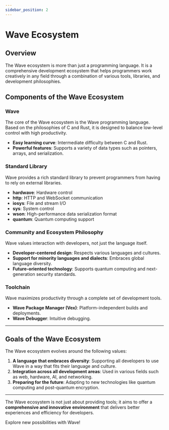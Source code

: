 ```yaml
---
sidebar_position: 2
---
```


# Wave Ecosystem

## Overview

The Wave ecosystem is more than just a programming language.
It is a comprehensive development ecosystem that helps programmers work creatively in any field through a combination of various tools, libraries, and development philosophies.

## Components of the Wave Ecosystem
### Wave
The core of the Wave ecosystem is the Wave programming language.
Based on the philosophies of C and Rust, it is designed to balance low-level control with high productivity.

* **Easy learning curve**: Intermediate difficulty between C and Rust.
* **Powerful features**:  Supports a variety of data types such as pointers, arrays, and serialization.

### Standard Library
Wave provides a rich standard library to prevent programmers from having to rely on external libraries.

* **hardwave**: Hardware control
* **http**: HTTP and WebSocket communication
* **iosys**: File and stream I/O
* **sys**: System control
* **wson**: High-performance data serialization format
* **quantum**: Quantum computing support

### Community and Ecosystem Philosophy
Wave values interaction with developers, not just the language itself.

* **Developer-centered design**: Respects various languages and cultures.
* **Support for minority languages and dialects**: Embraces global language diversity.
* **Future-oriented technology**: Supports quantum computing and next-generation security standards.

### Toolchain
Wave maximizes productivity through a complete set of development tools.

* **Wave Package Manager (Vex)**: Platform-independent builds and deployments.
* **Wave Debugger**: Intuitive debugging.

---

## Goals of the Wave Ecosystem

The Wave ecosystem evolves around the following values:

1. **A language that embraces diversity**: Supporting all developers to use Wave in a way that fits their language and culture.
2. **Integration across all development areas**: Used in various fields such as web, hardware, AI, and networking.
3. **Preparing for the future**: Adapting to new technologies like quantum computing and post-quantum encryption.

---

The Wave ecosystem is not just about providing tools; it aims to offer a **comprehensive and innovative environment** that delivers better experiences and efficiency for developers.

Explore new possibilities with Wave!